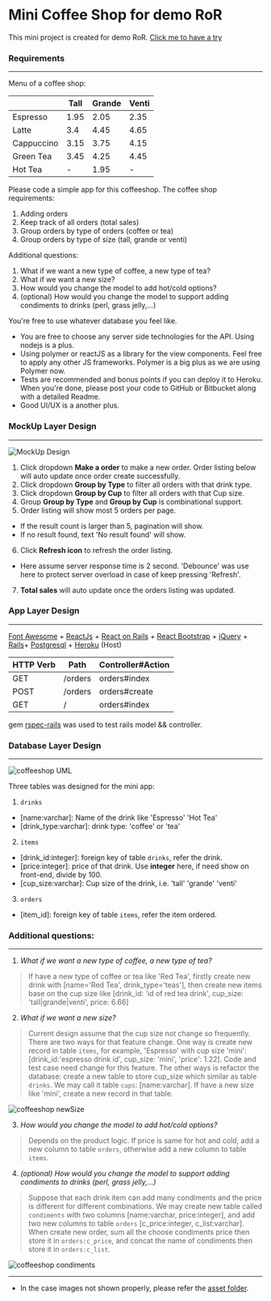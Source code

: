

# Mini Coffee Shop for demo RoR


This mini project is created for demo RoR. [Click me to have a try](https://mini-coffeeshop.herokuapp.com/)

### Requirements

---------------------------------

Menu of a coffee shop:

|            | Tall | Grande | Venti |
| ---------- | ---- | ------ | ----- |
| Espresso   | 1.95 | 2.05   | 2.35 |
| Latte      | 3.4  | 4.45   | 4.65 |
| Cappuccino | 3.15 | 3.75   | 4.15 |
| Green Tea  | 3.45 | 4.25   | 4.45 |
| Hot Tea    |   -  | 1.95   | -    |

Please code a simple app for this coffeeshop. The coffee shop requirements:
1. Adding orders
2. Keep track of all orders (total sales)
3. Group orders by type of orders (coffee or tea)
4. Group orders by type of size (tall, grande or venti)

Additional questions:
1. What if we want a new type of coffee, a new type of tea?
2. What if we want a new size?
3. How would you change the model to add hot/cold options?
4. (optional) How would you change the model to support adding condiments to drinks (perl, grass jelly,...)

You're free to use whatever database you feel like.
* You are free to choose any server side technologies for the API. Using nodejs is a plus.
* Using polymer or reactJS as a library for the view components. Feel free to apply any other JS frameworks. Polymer is a big plus as we are using Polymer now.
* Tests are recommended and bonus points if you can deploy it to Heroku. When you're done, please post your code to GitHub or Bitbucket along with a detailed Readme.
* Good UI/UX is a another plus.


### MockUp Layer Design

---------------------------------


![MockUp Design](http://ww2.sinaimg.cn/large/5ed3c1c2gw1f1e10xblabj20dp0d9ack.jpg)

1. Click dropdown **Make a order** to make a new order. Order listing below will auto update once order create successfully.
2. Click dropdown **Group by Type** to filter all orders with that drink type.
3. Click dropdown **Group by Cup** to filter all orders with that Cup size.
4. Group **Group by Type** and **Group by Cup** is combinational support.
5. Order listing will show most 5 orders per page.
  - If the result count is larger than 5, pagination will show.
  - If no result found, text 'No result found' will show.
6. Click **Refresh icon** to refresh the order listing.
  - Here assume server response time is 2 second. 'Debounce' was use here to protect server overload in case of keep pressing 'Refresh'.
7. **Total sales** will auto update once the orders listing was updated.

### App Layer Design

---------------------------------

[Font Awesome](https://fortawesome.github.io/Font-Awesome/) + [ReactJs](https://facebook.github.io/react/) + [React on Rails](https://github.com/shakacode/react_on_rails) + [React Bootstrap](https://react-bootstrap.github.io) + [jQuery](https://jquery.com/) + [Rails](http://rubyonrails.org/)+ [Postgresql](http://www.postgresql.org/) + [Heroku](https://www.heroku.com/) (Host)

| HTTP Verb | Path | Controller#Action |
| ----------| ---- | ----------------- |
| GET      | /orders  | orders#index |
| POST | /orders | orders#create |
| GET  | / | orders#index |

  gem [rspec-rails](https://github.com/rspec/rspec-rails) was used to test rails model && controller.

### Database Layer Design

---------------------------------

![coffeeshop UML](http://ww1.sinaimg.cn/large/5ed3c1c2gw1f1e21l9qy1j20ih05aweu.jpg)

Three tables was designed for the mini app:

1. `drinks`
  - [name:varchar]: Name of the drink like 'Espresso' 'Hot Tea'
  - [drink_type:varchar]: drink type: 'coffee' or 'tea'
2. `items`
  - [drink_id:integer]: foreign key of table `drinks`, refer the drink.
  - [price:integer]: price of that drink. Use **integer** here, if need show on front-end, divide by 100.
  - [cup_size:varchar]: Cup size of the drink, i.e. 'tall' 'grande' 'venti'
3. `orders`
  - [item_id]: foreign key of table `items`, refer the item ordered.


### Additional questions:

---------------------------------

1. *What if we want a new type of coffee, a new type of tea?*
  > If have a new type of coffee or tea like 'Red Tea', firstly create new drink with [name='Red Tea', drink_type='teas'], then create new items base on the cup size like [drink_id: 'id of red tea drink', cup_size: 'tall|grande|venti', price: 6.66]

2. *What if we want a new size?*
  > Current design assume that the cup size not change so frequently. There are two ways for that feature change. One way is create new record in table `items`, for example, 'Espresso' with cup size 'mini': [drink_id:'espresso drink id', cup_size: 'mini', 'price': 1.22]. Code and test case need change for this feature. The other ways is refactor the database: create a new table to store cup_size which similar as table `drinks`. We may call it table `cups`: [name:varchar]. If have a new size like 'mini', create a new record in that table.

  ![ coffeeshop newSize](http://ww1.sinaimg.cn/large/5ed3c1c2gw1f1e48fvb68j20ih06y3yz.jpg)

3. *How would you change the model to add hot/cold options?*
  > Depends on the product logic. If price is same for hot and cold, add a new column to table `orders`, otherwise add a new column to table `items`.

4. *(optional) How would you change the model to support adding condiments to drinks (perl, grass jelly,...)*
  >Suppose that each drink item can add many condiments and the price is different for different combinations.  We may create new table called `condiments` with two columns [name:varchar, price:integer], and add two new columns to table `orders` [c_price:integer, c_list:varchar]. When create new order, sum all the choose condiments price then store it in `orders:c_price`, and concat the name of condiments then store it in `orders:c_list`.

  ![coffeeshop condiments](http://ww3.sinaimg.cn/large/5ed3c1c2gw1f1e3prwctgj20ih08mgm9.jpg)


-----------------

- In the case images not shown properly, please refer the [asset folder](https://github.com/NZQiu/coffeeshop/tree/master/app/assets/images).
